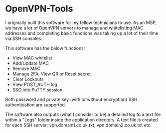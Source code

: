 # OpenVPN-Tools

I originally built this software for my fellow technicians to use. As an MSP, we have a lot of OpenVPN servers to manage and whitelisting MAC addresses and completing basic functions was taking up a lot of their time via SSH consoles.

This software has the below functions:
 - View MAC whitelist
 - Add/Update MAC
 - Remove MAC
 - Manage 2FA; View QR or Reset secret
 - Clear Lockouts
 - View POST_AUTH log
 - SSO into PuTTY session
 
Both password and private key (with or without encryption) SSH authentication are supported.

The software also outputs (what I consider to be) a detailed log to a text file within a "Logs" folder inside the application directory. A text file is created for each SSH server; vpn.domain1.co.uk.txt, vpn.domain2.co.uk.txt etc.
